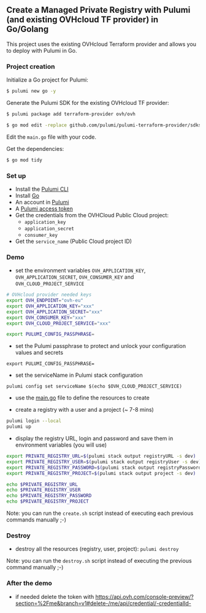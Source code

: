 ## Create a Managed Private Registry with Pulumi (and existing OVHcloud TF provider) in Go/Golang

This project uses the existing OVHcloud Terraform provider and allows you to deploy with Pulumi in Go.

### Project creation

Initialize a Go project for Pulumi:

```bash
$ pulumi new go -y
```

Generate the Pulumi SDK for the existing OVHcloud TF provider:

```bash
$ pulumi package add terraform-provider ovh/ovh

$ go mod edit -replace github.com/pulumi/pulumi-terraform-provider/sdks/go/ovh=./sdks/ovh
```

Edit the `main.go` file with your code.

Get the dependencies:

```bash
$ go mod tidy
```

### Set up
  - Install the [Pulumi CLI](https://www.pulumi.com/docs/install/)
  - Install [Go](https://go.dev/doc/install)
  - An account in [Pulumi](https://www.pulumi.com/)
  - A [Pulumi access token](https://app.pulumi.com/account/tokens)
  - Get the credentials from the OVHCloud Public Cloud project:
    - `application_key`
    - `application_secret`
    - `consumer_key`
  - Get the `service_name` (Public Cloud project ID)

### Demo
  - set the environment variables `OVH_APPLICATION_KEY`, `OVH_APPLICATION_SECRET`, `OVH_CONSUMER_KEY` and `OVH_CLOUD_PROJECT_SERVICE`

```bash
# OVHcloud provider needed keys
export OVH_ENDPOINT="ovh-eu"
export OVH_APPLICATION_KEY="xxx"
export OVH_APPLICATION_SECRET="xxx"
export OVH_CONSUMER_KEY="xxx"
export OVH_CLOUD_PROJECT_SERVICE="xxx"

export PULUMI_CONFIG_PASSPHRASE=
```

  - set the Pulumi passphrase to protect and unlock your configuration values and secrets

`export PULUMI_CONFIG_PASSPHRASE=`

  - set the serviceName in Pulumi stack configuration

`pulumi config set serviceName $(echo $OVH_CLOUD_PROJECT_SERVICE)`

  - use the [main.go](main.go) file to define the resources to create

  - create a registry with a user and a project (~ 7-8 mins)

```bash
pulumi login --local
pulumi up
```

  - display the registry URL, login and password and save them in environment variables (you will use)

```bash
export PRIVATE_REGISTRY_URL=$(pulumi stack output registryURL -s dev)
export PRIVATE_REGISTRY_USER=$(pulumi stack output registryUser -s dev)
export PRIVATE_REGISTRY_PASSWORD=$(pulumi stack output registryPassword --show-secrets -s dev)
export PRIVATE_REGISTRY_PROJECT=$(pulumi stack output project -s dev)

echo $PRIVATE_REGISTRY_URL
echo $PRIVATE_REGISTRY_USER
echo $PRIVATE_REGISTRY_PASSWORD
echo $PRIVATE_REGISTRY_PROJECT
```

Note: you can run the `create.sh` script instead of executing each previous commands manually ;-)

### Destroy

  - destroy all the resources (registry, user, project): `pulumi destroy`

Note: you can run the `destroy.sh` script instead of executing the previous command manually ;-)


### After the demo

  - if needed delete the token with https://api.ovh.com/console-preview/?section=%2Fme&branch=v1#delete-/me/api/credential/-credentialId-